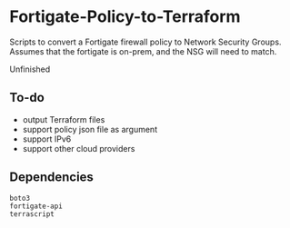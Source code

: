 # Fortigate-Policy-to-Terraform
Scripts to convert a Fortigate firewall policy to Network Security Groups. Assumes that the fortigate is on-prem, and the NSG will need to match.

Unfinished

## To-do
- output Terraform files
- support policy json file as argument
- support IPv6
- support other cloud providers

## Dependencies
```
boto3
fortigate-api
terrascript
```